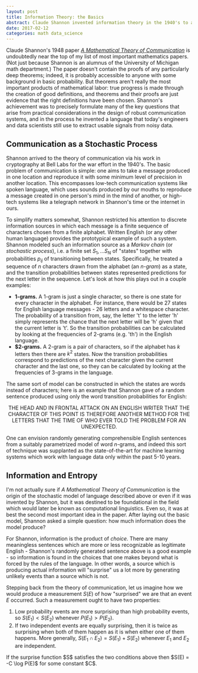 ```yaml
---
layout: post
title: Information Theory: the Basics
abstract: Claude Shannon invented information theory in the 1940's to answer practical questions about the design of communication systems.  Today it is part of the foundation of computational linguistics and machine learning, as well as the theory of dynamical systems and the very idea of computation itself.
date: 2017-02-12
categories: math data_science
---
```


Claude Shannon's 1948 paper [*A Mathematical Theory of Communication*][1] is undoubtedly near the top of my list of most important mathematics papers.  (Not just because Shannon is an alumnus of the University of Michigan math department.)  The paper doesn't contain the proofs of any particularly deep theorems; indeed, it is probably accessible to anyone with some background in basic probability.  But theorems aren't really the most important products of mathematical labor: true progress is made through the creation of good definitions, and theorems and their proofs are just evidence that the right definitions have been chosen.  Shannon's achievement was to precisely formulate many of the key questions that arise from practical considerations in the design of robust communication systems, and in the process he invented a language that today's engineers and data scientists still use to extract usable signals from noisy data.

## Communication as a Stochastic Process
Shannon arrived to the theory of communication via his work in cryptography at Bell Labs for the war effort in the 1940's.  The basic problem of communication is simple: one aims to take a message produced in one location and reproduce it with some minimum level of precision in another location.  This encompasses low-tech communication systems like spoken language, which uses sounds produced by our mouths to reproduce a message created in one person's mind in the mind of another, or high-tech systems like a telegraph network in Shannon's time or the internet in ours.

To simplify matters somewhat, Shannon restricted his attention to discrete information sources in which each message is a finite sequence of characters chosen from a finite alphabet.  Written English (or any other human language) provides the prototypical example of such a system.  Shannon modeled such an information source as a *Markov chain* (or *stochastic process*), i.e. a finite set $S_1, \ldots S_N$ of "states" together with probabilities $p_{ij}$ of transitioning between states.  Specifically, he treated a sequence of $n$ characters drawn from the alphabet (an *$n$-gram*) as a state, and the transition probabilities between states represented predictions for the next letter in the sequence.  Let's look at how this plays out in a couple examples:

* **$1$-grams.** A $1$-gram is just a single character, so there is one state for every character in the alphabet.  For instance, there would be $27$ states for English language messages - 26 letters and a whitespace character.  The probability of a transition from, say, the letter 't' to the letter 'h' simply represents the chance that the next letter will be 'h' given that the current letter is 't'.  So the transition probabilities can be calculated by looking at the frequencies of $2$-grams (e.g. 'th') in the English language.
* **$2-grams.** A $2$-gram is a pair of characters, so if the alphabet has $k$ letters then there are $k^2$ states.  Now the transition probabilities correspond to predictions of the next character given the current character and the last one, so they can be calculated by looking at the frequencies of $3$-grams in the language.

The same sort of model can be constructed in which the states are words instead of characters; here is an example that Shannon gave of a random sentence produced using only the word transition probabilities for English:

$$\text{THE HEAD AND IN FRONTAL ATTACK ON AN ENGLISH WRITER THAT THE CHARACTER
OF THIS POINT IS THEREFORE ANOTHER METHOD FOR THE LETTERS THAT
THE TIME OF WHO EVER TOLD THE PROBLEM FOR AN UNEXPECTED.}$$

One can envision randomly generating comprehensible English sentences from a suitably parametrized model of word $n$-grams, and indeed this sort of technique was supplanted as the state-of-the-art for machine learning systems which work with language data only within the past 5-10 years.

## Information and Entropy
I'm not actually sure if *A Mathematical Theory of Communication* is the origin of the stochastic model of language described above or even if it was invented by Shannon, but it was destined to be foundational in the field which would later be known as computational linguistics.  Even so, it was at best the second most important idea in the paper.  After laying out the basic model, Shannon asked a simple question: how much information does the model produce?

For Shannon, information is the product of *choice*.  There are many meaningless sentences which are more or less recognizable as legitimate English - Shannon's randomly generated sentence above is a good example - so information is found in the choices that one makes beyond what is forced by the rules of the language.  In other words, a source which is producing actual information will "surprise" us a lot more by generating unlikely events than a source which is not.

Stepping back from the theory of communication, let us imagine how we would produce a measurement $S(E)$ of how "surprised" we are that an event $E$ occurred.  Such a measurement ought to have two properties:

1. Low probability events are more surprising than high probability events, so $S(E_1) < S(E_2)$ whenever $P(E_1) > P(E_2)$.
2. If two independent events are equally surprising, then it is twice as surprising when both of them happen as it is when either one of them happens.  More generally, $S(E_1 \cap E_2) = S(E_1) + S(E_2)$ whenever $E_1$ and $E_2$ are independent.

<div class="proposition">
If the surprise function $S$ satisfies the two conditions above then $S(E) = -C \log P(E)$ for some constant $C$.
</div>








[1]: http://math.harvard.edu/~ctm/home/text/others/shannon/entropy/entropy.pdf "Shannon's original paper"

